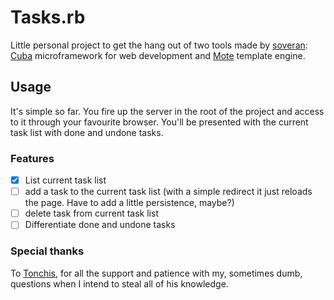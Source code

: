 # Tasks.rb

Little personal project to get the hang out of two tools made by [soveran](https://github.com/soveran): [Cuba](https://github.com/soveran/cuba) microframework for web development and [Mote](https://github.com/soveran/mote) template engine.

## Usage

It's simple so far. You fire up the server in the root of the project and access to it through your favourite browser. You'll be presented with the current task list with done and undone tasks.

### Features

- [X] List current task list
- [ ] add a task to the current task list (with a simple redirect it just reloads the page. Have to add a little persistence, maybe?)
- [ ] delete task from current task list
- [ ] Differentiate done and undone tasks

### Special thanks

To [Tonchis](https://github.com/tonchis), for all the support and patience with my, sometimes dumb, questions when I intend to steal all of his knowledge.